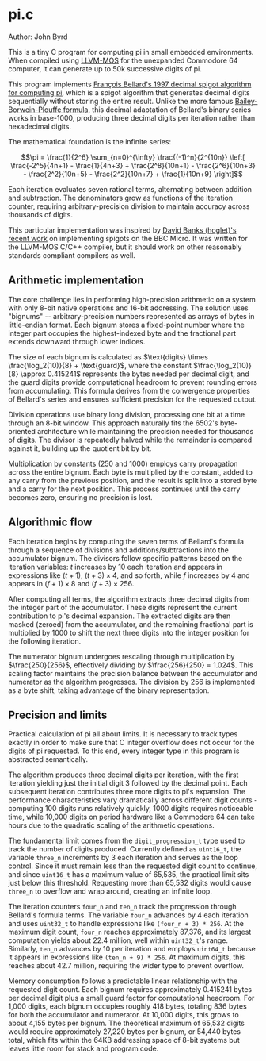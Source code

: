 # pi.c

Author: John Byrd <johnwbyrd at gmail dot com>

This is a tiny C program for computing pi in small embedded environments.  When compiled using [LLVM-MOS](https://wwww.llvm-mos.org) for the unexpanded Commodore 64 computer, it can generate up to 50k successive digits of pi.

This program implements [François Bellard's 1997 decimal spigot algorithm for computing pi](https://bellard.org/pi/pi_bin/pi_bin.html), which is a spigot algorithm that generates decimal digits sequentially without storing the entire result. Unlike the more famous [Bailey-Borwein-Plouffe formula](https://observablehq.com/@rreusser/computing-with-the-bailey-borwein-plouffe-formula), this decimal adaptation of Bellard's binary series works in base-1000, producing three decimal digits per iteration rather than hexadecimal digits.

The mathematical foundation is the infinite series:

$$\pi = \frac{1}{2^6} \sum_{n=0}^{\infty} \frac{(-1)^n}{2^{10n}} \left[ \frac{-2^5}{4n+1} - \frac{1}{4n+3} + \frac{2^8}{10n+1} - \frac{2^6}{10n+3} - \frac{2^2}{10n+5} - \frac{2^2}{10n+7} + \frac{1}{10n+9} \right]$$

Each iteration evaluates seven rational terms, alternating between addition and subtraction. The denominators grow as functions of the iteration counter, requiring arbitrary-precision division to maintain accuracy across thousands of digits.

This particular implementation was inspired by [David Banks (hoglet)'s recent work](https://github.com/BigEd/pi-spigot-for-micros) on implementing spigots on the BBC Micro. It was written for the LLVM-MOS C/C++ compiler, but it should work on other reasonably standards compliant compilers as well.

## Arithmetic implementation

The core challenge lies in performing high-precision arithmetic on a system with only 8-bit native operations and 16-bit addressing. The solution uses "bignums" -- arbitrary-precision numbers represented as arrays of bytes in little-endian format. Each bignum stores a fixed-point number where the integer part occupies the highest-indexed byte and the fractional part extends downward through lower indices.

The size of each bignum is calculated as $\text{digits} \times \frac{\log_2(10)}{8} + \text{guard}$, where the constant $\frac{\log_2(10)}{8} \approx 0.415241$ represents the bytes needed per decimal digit, and the guard digits provide computational headroom to prevent rounding errors from accumulating. This formula derives from the convergence properties of Bellard's series and ensures sufficient precision for the requested output.

Division operations use binary long division, processing one bit at a time through an 8-bit window. This approach naturally fits the 6502's byte-oriented architecture while maintaining the precision needed for thousands of digits. The divisor is repeatedly halved while the remainder is compared against it, building up the quotient bit by bit.

Multiplication by constants (250 and 1000) employs carry propagation across the entire bignum. Each byte is multiplied by the constant, added to any carry from the previous position, and the result is split into a stored byte and a carry for the next position. This process continues until the carry becomes zero, ensuring no precision is lost.

## Algorithmic flow

Each iteration begins by computing the seven terms of Bellard's formula through a sequence of divisions and additions/subtractions into the accumulator bignum. The divisors follow specific patterns based on the iteration variables: $t$ increases by 10 each iteration and appears in expressions like $(t+1)$, $(t+3) \times 4$, and so forth, while $f$ increases by 4 and appears in $(f+1) \times 8$ and $(f+3) \times 256$.

After computing all terms, the algorithm extracts three decimal digits from the integer part of the accumulator. These digits represent the current contribution to pi's decimal expansion. The extracted digits are then masked (zeroed) from the accumulator, and the remaining fractional part is multiplied by 1000 to shift the next three digits into the integer position for the following iteration.

The numerator bignum undergoes rescaling through multiplication by $\frac{250}{256}$, effectively dividing by $\frac{256}{250} = 1.024$. This scaling factor maintains the precision balance between the accumulator and numerator as the algorithm progresses. The division by 256 is implemented as a byte shift, taking advantage of the binary representation.

## Precision and limits

Practical calculation of pi all about limits. It is necessary to track types exactly in order to make sure that C integer overflow does not occur for the digits of pi requested. To this end, every integer type in this program is abstracted semantically.

The algorithm produces three decimal digits per iteration, with the first iteration yielding just the initial digit 3 followed by the decimal point. Each subsequent iteration contributes three more digits to pi's expansion. The performance characteristics vary dramatically across different digit counts - computing 100 digits runs relatively quickly, 1000 digits requires noticeable time, while 10,000 digits on period hardware like a Commodore 64 can take hours due to the quadratic scaling of the arithmetic operations.

The fundamental limit comes from the `digit_progression_t` type used to track the number of digits produced. Currently defined as `uint16_t`, the variable `three_n` increments by 3 each iteration and serves as the loop control. Since it must remain less than the requested digit count to continue, and since `uint16_t` has a maximum value of 65,535, the practical limit sits just below this threshold. Requesting more than 65,532 digits would cause `three_n` to overflow and wrap around, creating an infinite loop.

The iteration counters `four_n` and `ten_n` track the progression through Bellard's formula terms. The variable `four_n` advances by 4 each iteration and uses `uint32_t` to handle expressions like `(four_n + 3) * 256`. At the maximum digit count, `four_n` reaches approximately 87,376, and its largest computation yields about 22.4 million, well within `uint32_t`'s range. Similarly, `ten_n` advances by 10 per iteration and employs `uint64_t` because it appears in expressions like `(ten_n + 9) * 256`. At maximum digits, this reaches about 42.7 million, requiring the wider type to prevent overflow.

Memory consumption follows a predictable linear relationship with the requested digit count. Each bignum requires approximately 0.415241 bytes per decimal digit plus a small guard factor for computational headroom. For 1,000 digits, each bignum occupies roughly 418 bytes, totaling 836 bytes for both the accumulator and numerator. At 10,000 digits, this grows to about 4,155 bytes per bignum. The theoretical maximum of 65,532 digits would require approximately 27,220 bytes per bignum, or 54,440 bytes total, which fits within the 64KB addressing space of 8-bit systems but leaves little room for stack and program code.
